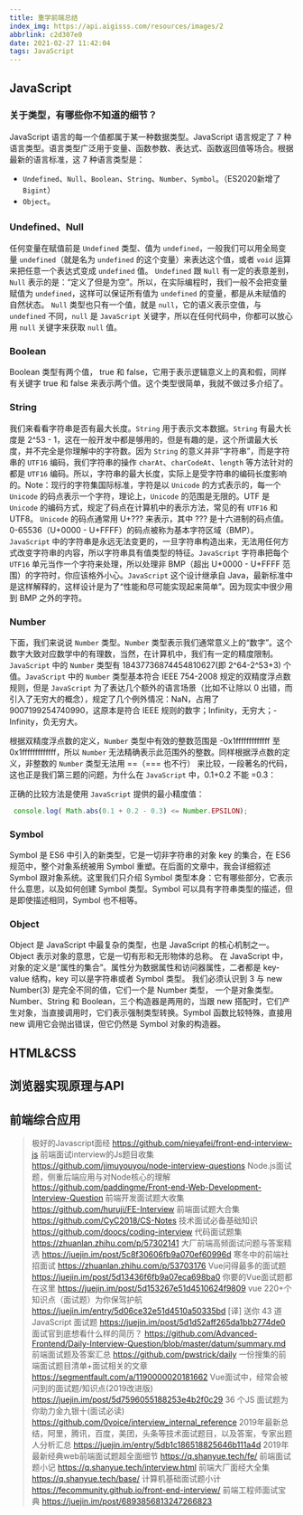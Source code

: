 ```yaml
---
title: 重学前端总结
index_img: https://api.aigisss.com/resources/images/2
abbrlink: c2d307e0
date: 2021-02-27 11:42:04
tags: JavaScript
---
```

## JavaScript

### 关于类型，有哪些你不知道的细节？

JavaScript 语言的每一个值都属于某一种数据类型。JavaScript 语言规定了 7 种语言类型。语言类型广泛用于变量、函数参数、表达式、函数返回值等场合。根据最新的语言标准，这 7 种语言类型是：

- `Undefined`、`Null`、`Boolean`、`String`、`Number`、`Symbol`。（ES2020新增了`Bigint`）
- `Object`。

### Undefined、Null
任何变量在赋值前是 `Undefined` 类型、值为 `undefined`，一般我们可以用全局变量 `undefined`（就是名为 `undefined` 的这个变量）来表达这个值，或者 `void` 运算来把任意一个表达式变成 `undefined` 值。
`Undefined` 跟 `Null` 有一定的表意差别，`Null` 表示的是：“定义了但是为空”。所以，在实际编程时，我们一般不会把变量赋值为 `undefined`，这样可以保证所有值为 `undefined` 的变量，都是从未赋值的自然状态。
`Null` 类型也只有一个值，就是 `null`，它的语义表示空值，与 `undefined` 不同，`null` 是 `JavaScript` 关键字，所以在任何代码中，你都可以放心用 `null` 关键字来获取 `null` 值。
### Boolean
Boolean 类型有两个值， true 和 false，它用于表示逻辑意义上的真和假，同样有关键字 true 和 false 来表示两个值。这个类型很简单，我就不做过多介绍了。

### String

我们来看看字符串是否有最大长度。`String` 用于表示文本数据。`String` 有最大长度是 2^53 - 1，这在一般开发中都是够用的，但是有趣的是，这个所谓最大长度，并不完全是你理解中的字符数。因为 `String` 的意义并非“字符串”，而是字符串的 `UTF16` 编码，我们字符串的操作 `charAt`、`charCodeAt`、`length` 等方法针对的都是 `UTF16` 编码。所以，字符串的最大长度，实际上是受字符串的编码长度影响的。Note：现行的字符集国际标准，字符是以 `Unicode` 的方式表示的，每一个 `Unicode` 的码点表示一个字符，理论上，`Unicode` 的范围是无限的。UTF 是 `Unicode` 的编码方式，规定了码点在计算机中的表示方法，常见的有 `UTF16` 和 UTF8。 `Unicode` 的码点通常用 U+??? 来表示，其中 ??? 是十六进制的码点值。 0-65536（U+0000 - U+FFFF）的码点被称为基本字符区域（BMP）。`JavaScript` 中的字符串是永远无法变更的，一旦字符串构造出来，无法用任何方式改变字符串的内容，所以字符串具有值类型的特征。`JavaScript` 字符串把每个 `UTF16` 单元当作一个字符来处理，所以处理非 BMP（超出 U+0000 - U+FFFF 范围）的字符时，你应该格外小心。`JavaScript` 这个设计继承自 Java，最新标准中是这样解释的，这样设计是为了“性能和尽可能实现起来简单”。因为现实中很少用到 BMP 之外的字符。

### Number

下面，我们来说说 `Number` 类型。`Number` 类型表示我们通常意义上的“数字”。这个数字大致对应数学中的有理数，当然，在计算机中，我们有一定的精度限制。`JavaScript` 中的 `Number` 类型有 18437736874454810627(即 2^64-2^53+3) 个值。`JavaScript` 中的 `Number` 类型基本符合 IEEE 754-2008 规定的双精度浮点数规则，但是 `JavaScript` 为了表达几个额外的语言场景（比如不让除以 0 出错，而引入了无穷大的概念），规定了几个例外情况：NaN，占用了 9007199254740990，这原本是符合 IEEE 规则的数字；Infinity，无穷大；-Infinity，负无穷大。

根据双精度浮点数的定义，`Number` 类型中有效的整数范围是 -0x1fffffffffffff 至 0x1fffffffffffff，所以 `Number` 无法精确表示此范围外的整数。同样根据浮点数的定义，非整数的 `Number` 类型无法用 ==（=== 也不行） 来比较，一段著名的代码，这也正是我们第三题的问题，为什么在 `JavaScript` 中，0.1+0.2 不能 =0.3：

正确的比较方法是使用 `JavaScript` 提供的最小精度值：

```js
 console.log( Math.abs(0.1 + 0.2 - 0.3) <= Number.EPSILON);
```

### Symbol
Symbol 是 ES6 中引入的新类型，它是一切非字符串的对象 key 的集合，在 ES6 规范中，整个对象系统被用 Symbol 重塑。在后面的文章中，我会详细叙述 Symbol 跟对象系统。这里我们只介绍 Symbol 类型本身：它有哪些部分，它表示什么意思，以及如何创建 Symbol 类型。Symbol 可以具有字符串类型的描述，但是即使描述相同，Symbol 也不相等。

### Object
Object 是 JavaScript 中最复杂的类型，也是 JavaScript 的核心机制之一。Object 表示对象的意思，它是一切有形和无形物体的总称。
在 JavaScript 中，对象的定义是“属性的集合”。属性分为数据属性和访问器属性，二者都是 key-value 结构，key 可以是字符串或者 Symbol 类型。
我们必须认识到 3 与 new Number(3) 是完全不同的值，它们一个是 Number 类型， 一个是对象类型。
Number、String 和 Boolean，三个构造器是两用的，当跟 new 搭配时，它们产生对象，当直接调用时，它们表示强制类型转换。Symbol 函数比较特殊，直接用 new 调用它会抛出错误，但它仍然是 Symbol 对象的构造器。

## HTML&CSS

##  浏览器实现原理与API

## 前端综合应用






>极好的Javascript面经
>https://github.com/nieyafei/front-end-interview-js 
>前端面试interview的Js题目收集 https://github.com/jimuyouyou/node-interview-questions 
>Node.js面试题，侧重后端应用与对Node核心的理解 https://github.com/paddingme/Front-end-Web-Development-Interview-Question 
>前端开发面试题大收集 https://github.com/huruji/FE-Interview 
>前端面试题大合集 https://github.com/CyC2018/CS-Notes 
>技术面试必备基础知识 https://github.com/doocs/coding-interview 
>代码面试题集 https://zhuanlan.zhihu.com/p/57302141 
>大厂前端高频面试问题与答案精选 https://juejin.im/post/5c8f30606fb9a070ef60996d 
>寒冬中的前端社招面试 https://zhuanlan.zhihu.com/p/53703176 Vue问得最多的面试题 https://juejin.im/post/5d13436f6fb9a07eca698ba0 
>你要的Vue面试题都在这里 https://juejin.im/post/5d153267e51d4510624f9809 
>vue 220+个知识点（面试题）为你保驾护航 https://juejin.im/entry/5d06ce32e51d4510a50335bd 
>[译] 送你 43 道 JavaScript 面试题 https://juejin.im/post/5d1d52aff265da1bb2774de0 
>面试官到底想看什么样的简历？ https://github.com/Advanced-Frontend/Daily-Interview-Question/blob/master/datum/summary.md 
>前端面试题及答案汇总 https://github.com/pwstrick/daily 
>一份搜集的前端面试题目清单+面试相关的文章 https://segmentfault.com/a/1190000020181662 
>Vue面试中，经常会被问到的面试题/知识点(2019改进版) https://juejin.im/post/5d7596055188253e4b2f0c29
> 36 个JS 面试题为你助力金九银十(面试必读) https://github.com/0voice/interview_internal_reference 
>2019年最新总结，阿里，腾讯，百度，美团，头条等技术面试题目，以及答案，专家出题人分析汇总 https://juejin.im/entry/5db1c186518825646b111a4d 
>2019年最新经典web前端面试题超全面细节 https://q.shanyue.tech/fe/ 前端面试题小记 https://q.shanyue.tech/interview.html 
>前端大厂面经大全集 https://q.shanyue.tech/base/ 
>计算机基础面试题小计 https://fecommunity.github.io/front-end-interview/ 
>前端工程师面试宝典 https://juejin.im/post/6893856813247266823 
